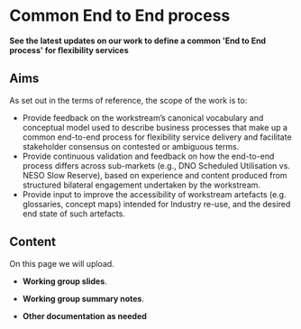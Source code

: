 # Common End to End process 

**See the latest updates on our work to define a common 'End to End process' for flexibility services**

## Aims
As set out in the terms of reference, the scope of the work is to:

* Provide feedback on the workstream’s canonical vocabulary and conceptual model used to describe business processes that make up a common end-to-end process for flexibility service delivery and facilitate stakeholder consensus on contested or ambiguous terms.
* Provide continuous validation and feedback on how the end-to-end process differs across sub-markets (e.g., DNO Scheduled Utilisation vs. NESO Slow Reserve), based on experience and content produced from structured bilateral engagement undertaken by the workstream.
* Provide input to improve the accessibility of workstream artefacts (e.g. glossaries, concept maps) intended for 
Industry re-use, and the desired end state of such artefacts.


## Content
On this page we will upload.

*   **Working group slides**.

*   **Working group summary notes**.

*   **Other documentation as needed**
